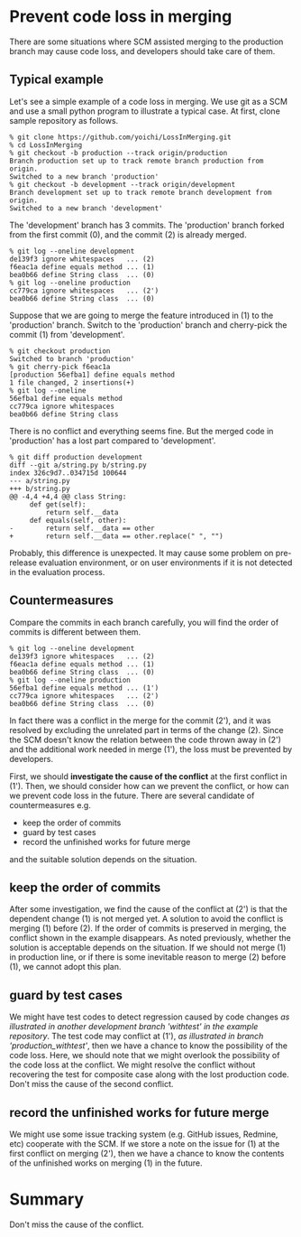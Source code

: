 # Prevent code loss in merging

There are some situations where SCM assisted merging
to the production branch may cause code loss, and developers
should take care of them.

## Typical example

Let's see a simple example of a code loss in merging.
We use git as a SCM and use a small python program to
illustrate a typical case.
At first, clone sample repository as follows.
```
% git clone https://github.com/yoichi/LossInMerging.git
% cd LossInMerging
% git checkout -b production --track origin/production
Branch production set up to track remote branch production from origin.
Switched to a new branch 'production'
% git checkout -b development --track origin/development
Branch development set up to track remote branch development from origin.
Switched to a new branch 'development'
```

The 'development' branch has 3 commits. The 'production' branch
forked from the first commit (0), and the commit (2)
is already merged.
```
% git log --oneline development
de139f3 ignore whitespaces   ... (2)
f6eac1a define equals method ... (1)
bea0b66 define String class  ... (0)
% git log --oneline production
cc779ca ignore whitespaces   ... (2')
bea0b66 define String class  ... (0)
```

Suppose that we are going to merge the
feature introduced in (1) to the 'production'
branch.
Switch to the 'production' branch and
cherry-pick the commit (1) from 'development'.
```
% git checkout production
Switched to branch 'production'
% git cherry-pick f6eac1a
[production 56efba1] define equals method
1 file changed, 2 insertions(+)
% git log --oneline
56efba1 define equals method
cc779ca ignore whitespaces
bea0b66 define String class
```

There is no conflict and everything seems fine.
But the merged code in 'production' has a lost part
compared to 'development'.

```
% git diff production development
diff --git a/string.py b/string.py
index 326c9d7..034715d 100644
--- a/string.py
+++ b/string.py
@@ -4,4 +4,4 @@ class String:
     def get(self):
         return self.__data
     def equals(self, other):
-        return self.__data == other
+        return self.__data == other.replace(" ", "")
```

Probably, this difference is unexpected. It may cause
some problem on pre-release evaluation environment, or
on user environments if it is not detected in the evaluation process.

## Countermeasures

Compare the commits in each branch carefully, you will find
the order of commits is different between them.
```
% git log --oneline development
de139f3 ignore whitespaces   ... (2)
f6eac1a define equals method ... (1)
bea0b66 define String class  ... (0)
% git log --oneline production
56efba1 define equals method ... (1')
cc779ca ignore whitespaces   ... (2')
bea0b66 define String class  ... (0)
```

In fact there was a conflict in the merge for the commit (2'),
and it was resolved by excluding the unrelated part in terms of
the change (2). Since the SCM doesn't know the relation between
the code thrown away in (2') and the additional work needed in
merge (1'), the loss must be prevented by developers.

First, we should **investigate the cause of the conflict**
at the first conflict in (1'). Then, we should consider
how can we prevent the conflict, or
how can we prevent code loss in the future.
There are several candidate of countermeasures e.g.
* keep the order of commits
* guard by test cases
* record the unfinished works for future merge

and the suitable solution depends on the situation.

## keep the order of commits

After some investigation, we find the cause of the conflict at (2') is
that the dependent change (1) is not merged yet.
A solution to avoid the conflict is merging (1) before (2).
If the order of commits is preserved in merging, the conflict
shown in the example disappears.
As noted previously, whether the solution is acceptable depends
on the situation. If we should not merge (1) in production line,
or if there is some inevitable reason to merge (2) before (1),
we cannot adopt this plan.

## guard by test cases

We might have test codes to detect regression caused by code changes
_as illustrated in another development branch 'withtest' in the example
repository_. The test code may conflict at (1'), _as illustrated in branch 'production_withtest'_,
then we have a chance to know the possibility of the code loss.
Here, we should note that we might overlook the possibility of the code loss at the conflict.
We might resolve the conflict without recovering the test for composite case along
with the lost production code. Don't miss the cause of the
second conflict.

## record the unfinished works for future merge

We might use some issue tracking system (e.g. GitHub issues, Redmine, etc)
cooperate with the SCM. If we store a note on the issue for (1)
at the first conflict on merging (2'), then we have a chance to know the contents of the
unfinished works on merging (1) in the future.

# Summary

Don't miss the cause of the conflict.
